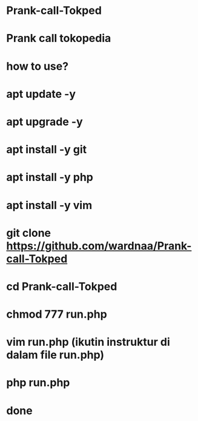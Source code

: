 # Prank-call-Tokped
# Prank call tokopedia
# how to use?
# apt update -y
# apt upgrade -y
# apt install -y git
# apt install -y php
# apt install -y vim
# git clone https://github.com/wardnaa/Prank-call-Tokped
# cd Prank-call-Tokped
# chmod 777 run.php
# vim run.php (ikutin instruktur di dalam file run.php)
# php run.php
# done 

